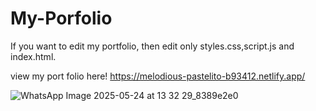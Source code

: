 # My-Porfolio
If you want to edit my portfolio, then edit only styles.css,script.js and index.html.

view my port folio here!
https://melodious-pastelito-b93412.netlify.app/

![WhatsApp Image 2025-05-24 at 13 32 29_8389e2e0](https://github.com/user-attachments/assets/90aae8a6-3a40-4de3-a83c-2350413fcf35)
